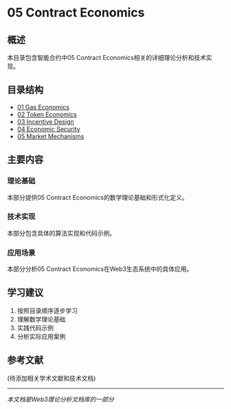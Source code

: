 # 05 Contract Economics

## 概述

本目录包含智能合约中05 Contract Economics相关的详细理论分析和技术实现。

## 目录结构

- [01 Gas Economics](01_Gas_Economics/README.md)
- [02 Token Economics](02_Token_Economics/README.md)
- [03 Incentive Design](03_Incentive_Design/README.md)
- [04 Economic Security](04_Economic_Security/README.md)
- [05 Market Mechanisms](05_Market_Mechanisms/README.md)

## 主要内容

### 理论基础

本部分提供05 Contract Economics的数学理论基础和形式化定义。

### 技术实现

本部分包含具体的算法实现和代码示例。

### 应用场景

本部分分析05 Contract Economics在Web3生态系统中的具体应用。

## 学习建议

1. 按照目录顺序逐步学习
2. 理解数学理论基础
3. 实践代码示例
4. 分析实际应用案例

## 参考文献

(待添加相关学术文献和技术文档)

---

*本文档是Web3理论分析文档库的一部分*
